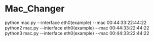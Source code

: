 # Mac_Changer
python mac.py --interface eth0(example) --mac 00:44:33:22:44:22
python2 mac.py --interface eth0(example) --mac 00:44:33:22:44:22
python3 mac.py --interface eth0(example) --mac 00:44:33:22:44:22
